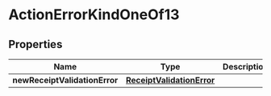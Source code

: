 
# ActionErrorKindOneOf13

## Properties
| Name | Type | Description | Notes |
| ------------ | ------------- | ------------- | ------------- |
| **newReceiptValidationError** | [**ReceiptValidationError**](ReceiptValidationError.md) |  |  |



